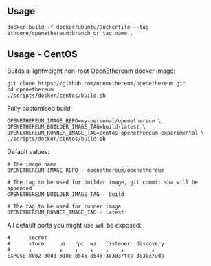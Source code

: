 ## Usage

```docker build -f docker/ubuntu/Dockerfile --tag ethcore/openethereum:branch_or_tag_name .```

## Usage - CentOS

Builds a lightweight non-root OpenEthereum docker image:
```
git clone https://github.com/openethereum/openethereum.git
cd openethereum
./scripts/docker/centos/build.sh
```

Fully customised build:
```
OPENETHEREUM_IMAGE_REPO=my-personal/openethereum \
OPENETHEREUM_BUILDER_IMAGE_TAG=build-latest \
OPENETHEREUM_RUNNER_IMAGE_TAG=centos-openethereum-experimental \
./scripts/docker/centos/build.sh
```

Default values:
```
# The image name
OPENETHEREUM_IMAGE_REPO - openethereum/openethereum

# The tag to be used for builder image, git commit sha will be appended
OPENETHEREUM_BUILDER_IMAGE_TAG - build

# The tag to be used for runner image
OPENETHEREUM_RUNNER_IMAGE_TAG - latest
```

All default ports you might use will be exposed:
```
#      secret
#      store     ui   rpc  ws   listener  discovery
#      ↓         ↓    ↓    ↓    ↓    ↓         ↓
EXPOSE 8082 8083 8180 8545 8546 30303/tcp 30303/udp
```
